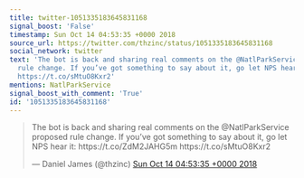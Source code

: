 ```yaml
---
title: twitter-1051335183645831168
signal_boost: 'False'
timestamp: Sun Oct 14 04:53:35 +0000 2018
source_url: https://twitter.com/thzinc/status/1051335183645831168
social_network: twitter
text: 'The bot is back and sharing real comments on the @NatlParkService proposed
  rule change. If you’ve got something to say about it, go let NPS hear it: https://t.co/ZdM2JAHG5m
  https://t.co/sMtuO8Kxr2'
mentions: NatlParkService
signal_boost_with_comment: 'True'
id: '1051335183645831168'
---
```


<blockquote class="twitter-tweet"><p lang="en" dir="ltr">The bot is back and sharing real comments on the @NatlParkService proposed rule change. If you’ve got something to say about it, go let NPS hear it: https://t.co/ZdM2JAHG5m https://t.co/sMtuO8Kxr2</p>&mdash; Daniel James (@thzinc) <a href="https://twitter.com/thzinc/status/1051335183645831168">Sun Oct 14 04:53:35 +0000 2018</a></blockquote> <script async src="https://platform.twitter.com/widgets.js" charset="utf-8"></script>